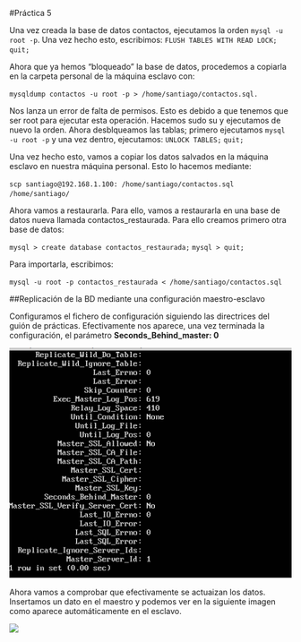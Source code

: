 #Práctica 5

Una vez creada la base de datos contactos, ejecutamos la orden `mysql -u root -p`. Una vez hecho esto, escribimos:
`FLUSH TABLES WITH READ LOCK;`
`quit;`

Ahora que ya hemos “bloqueado” la base de datos, procedemos a copiarla en la carpeta personal de la máquina esclavo con:

`mysqldump contactos -u root -p > /home/santiago/contactos.sql.`

Nos lanza un error de falta de permisos. Esto es debido a que tenemos que ser root para ejecutar esta operación. Hacemos sudo su y ejecutamos de nuevo la orden. Ahora desblqueamos las tablas; primero ejecutamos `mysql -u root -p` y una vez dentro, ejecutamos: `UNLOCK TABLES;`  `quit;`

Una vez hecho esto, vamos a copiar los datos salvados en la máquina esclavo en nuestra máquina personal. Esto lo hacemos mediante: 

`scp santiago@192.168.1.100: /home/santiago/contactos.sql /home/santiago/`

Ahora vamos a restaurarla. Para ello, vamos a restaurarla en una base de datos nueva llamada contactos_restaurada. Para ello creamos primero otra base de datos:

`mysql > create database contactos_restaurada;`
`mysql > quit;`

Para importarla, escribimos:

`mysql -u root -p contactos_restaurada < /home/santiago/contactos.sql`

##Replicación de la BD mediante una configuración maestro-esclavo

Configuramos el fichero de configuración siguiendo las directrices del guión de prácticas. Efectivamente nos aparece, una vez terminada la configuración, el parámetro **Seconds_Behind_master: 0**

![](https://github.com/santidediego/swap1415/blob/master/Pr%C3%A1cticas/Pr%C3%A1ctica%205/im1.png)

Ahora vamos a comprobar que efectivamente se actuaizan los datos. Insertamos un dato en el maestro y podemos ver en la siguiente imagen como aparece automáticamente en el esclavo.

![](http://)



